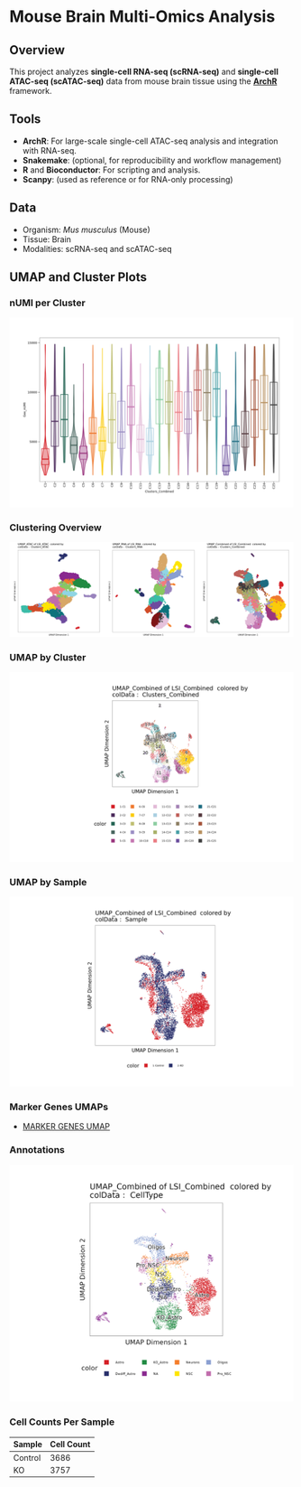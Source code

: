 # Mouse Brain Multi-Omics Analysis

## Overview

This project analyzes **single-cell RNA-seq (scRNA-seq)** and **single-cell ATAC-seq (scATAC-seq)** data from mouse brain tissue using the **[ArchR](https://www.archrproject.com/)** framework.

## Tools

- **ArchR**: For large-scale single-cell ATAC-seq analysis and integration with RNA-seq.
- **Snakemake**: (optional, for reproducibility and workflow management)
- **R** and **Bioconductor**: For scripting and analysis.
- **Scanpy**: (used as reference or for RNA-only processing)

## Data

- Organism: *Mus musculus* (Mouse)
- Tissue: Brain
- Modalities: scRNA-seq and scATAC-seq


## UMAP and Cluster Plots


### nUMI per Cluster
![nUMI per Cluster](mouseBrain_perClustersnUMI.png)


### Clustering Overview
![Clusters UMAP](mouseBrain_ClustersUMAP.png)

### UMAP by Cluster
![UMAP by Cluster](mouseBrain_SamplesUMAP_byCluster.png)

### UMAP by Sample
![UMAP by Sample](mouseBrain_SamplesUMAP_bySample.png)


### Marker Genes UMAPs 
- [MARKER GENES UMAP](Rplots.pdf)

### Annotations 
![Annotations](mouseBrain_CellTypeUMAP_annotated.png)


### Cell Counts Per Sample

| Sample  | Cell Count |
|---------|------------|
| Control | 3686       |
| KO      | 3757       |




